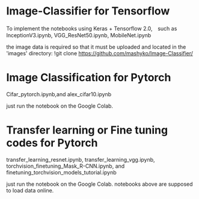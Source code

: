 # Image-Classifier for Tensorflow

To implement the notebooks using Keras + Tensorflow 2.0,　such as InceptionV3.ipynb, VGG_ResNet50.ipynb, MobileNet.ipynb

 the image data is required so that it  must be uploaded and located in the 'images' directory: 
!git clone https://github.com/mashyko/Image-Classifier/


# Image Classification for Pytorch

 Cifar_pytorch.ipynb,and  alex_cifar10.ipynb
 
 just run the notebook on the Google Colab.

# Transfer learning or Fine tuning codes for Pytorch

transfer_learning_resnet.ipynb, transfer_learning_vgg.ipynb, torchvision_finetuning_Mask_R-CNN.ipynb, and finetuning_torchvision_models_tutorial.ipynb

 just run the notebook on the Google Colab. notebooks above are supposed to load data online.
 

